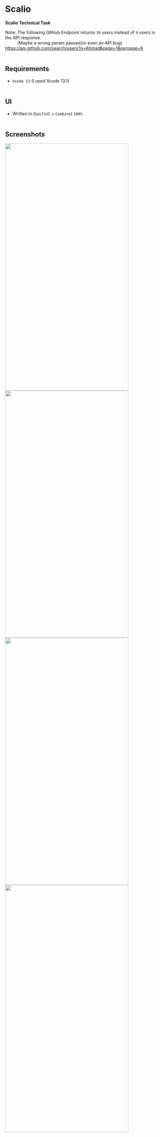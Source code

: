 # Scalio

**Scalio Technical Task**

Note: The following GitHub Endpoint returns `30` users instead of `9` users in the API response. <br>&nbsp;&nbsp;&nbsp;&nbsp;&nbsp;&nbsp;&nbsp;&nbsp;&nbsp;&nbsp;(Maybe a wrong param passed/or even an API bug).<br>
https://api.github.com/search/users?q=Ahmad&page=1&perpage=9
<br><br>
## Requirements
* `Xcode 13` (I used Xcode 13.1)
<br><br>
## UI
* Written in (`SwiftUI` + `Combine`) `100%`
<br><br>
## Screenshots
<img src="https://user-images.githubusercontent.com/4243489/155299053-a3a23d23-6164-40fc-975b-e8c7c6740790.png" width="400" height="800">
                                                                     
<img src="https://user-images.githubusercontent.com/4243489/155299065-41b391d6-36b0-485c-b5d1-bcd700c10917.png" width="400" height="800">
<img src="https://user-images.githubusercontent.com/4243489/155299087-0c88cf05-9a59-4c7c-bd34-aac725291ae0.png" width="400" height="800"> 
<img src="https://user-images.githubusercontent.com/4243489/155299100-e6aeed96-487e-4f4f-b2b4-2907f155c5d4.png" width="400" height="800">
